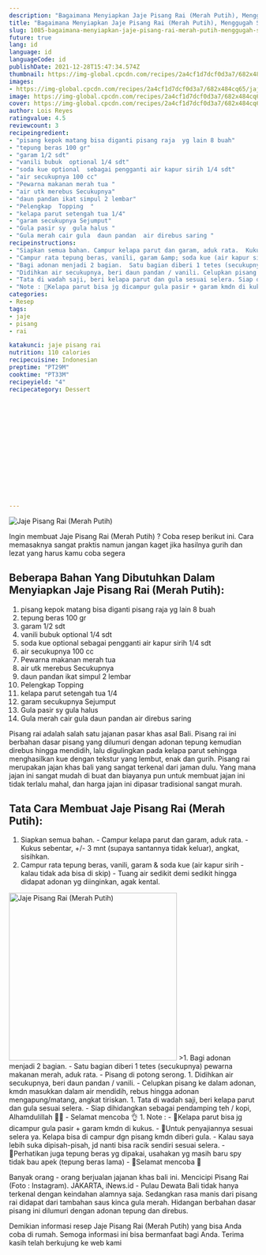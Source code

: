 ```yaml
---
description: "Bagaimana Menyiapkan Jaje Pisang Rai (Merah Putih), Menggugah Selera"
title: "Bagaimana Menyiapkan Jaje Pisang Rai (Merah Putih), Menggugah Selera"
slug: 1085-bagaimana-menyiapkan-jaje-pisang-rai-merah-putih-menggugah-selera
future: true
lang: id
language: id
languageCode: id
publishDate: 2021-12-28T15:47:34.574Z 
thumbnail: https://img-global.cpcdn.com/recipes/2a4cf1d7dcf0d3a7/682x484cq65/jaje-pisang-rai-merah-putih-foto-resep-utama.webp
images:
- https://img-global.cpcdn.com/recipes/2a4cf1d7dcf0d3a7/682x484cq65/jaje-pisang-rai-merah-putih-foto-resep-utama.webp
image: https://img-global.cpcdn.com/recipes/2a4cf1d7dcf0d3a7/682x484cq65/jaje-pisang-rai-merah-putih-foto-resep-utama.webp
cover: https://img-global.cpcdn.com/recipes/2a4cf1d7dcf0d3a7/682x484cq65/jaje-pisang-rai-merah-putih-foto-resep-utama.webp
author: Lois Reyes
ratingvalue: 4.5
reviewcount: 3
recipeingredient:
- "pisang kepok matang bisa diganti pisang raja  yg lain 8 buah"
- "tepung beras 100 gr"
- "garam 1/2 sdt"
- "vanili bubuk  optional 1/4 sdt"
- "soda kue optional  sebagai pengganti air kapur sirih 1/4 sdt"
- "air secukupnya 100 cc"
- "Pewarna makanan merah tua "
- "air utk merebus Secukupnya"
- "daun pandan ikat simpul 2 lembar"
- "Pelengkap  Topping  "
- "kelapa parut setengah tua 1/4"
- "garam secukupnya Sejumput"
- "Gula pasir sy  gula halus "
- "Gula merah cair gula  daun pandan  air direbus saring "
recipeinstructions:
- "Siapkan semua bahan. Campur kelapa parut dan garam, aduk rata.  Kukus sebentar, +/- 3 mnt (supaya santannya tidak keluar), angkat, sisihkan."
- "Campur rata tepung beras, vanili, garam &amp; soda kue (air kapur sirih - kalau tidak ada bisa di skip) Tuang air sedikit demi sedikit hingga didapat adonan yg diinginkan, agak kental."
- "Bagi adonan menjadi 2 bagian.  Satu bagian diberi 1 tetes (secukupnya) pewarna makanan merah, aduk rata.  Pisang di potong serong."
- "Didihkan air secukupnya, beri daun pandan / vanili. Celupkan pisang ke dalam adonan, kmdn masukkan dalam air mendidih, rebus hingga adonan mengapung/matang, angkat tiriskan."
- "Tata di wadah saji, beri kelapa parut dan gula sesuai selera. Siap dihidangkan sebagai pendamping teh / kopi, Alhamdulillah 🙏😋 Selamat mencoba 👌"
- "Note : 🔼Kelapa parut bisa jg dicampur gula pasir + garam kmdn di kukus. 🔼Untuk penyajiannya sesuai selera ya. Kelapa bisa di campur dgn pisang kmdn diberi gula. Kalau saya lebih suka dipisah-pisah, jd nanti bisa racik sendiri sesuai selera. 🔼Perhatikan juga tepung beras yg dipakai, usahakan yg masih baru spy tidak bau apek (tepung beras lama) 🔼Selamat mencoba 🙏"
categories:
- Resep
tags:
- jaje
- pisang
- rai

katakunci: jaje pisang rai 
nutrition: 110 calories
recipecuisine: Indonesian
preptime: "PT29M"
cooktime: "PT33M"
recipeyield: "4"
recipecategory: Dessert


     
    
    
    
    
    
    
    
    
    
    
      
    
---
```



![Jaje Pisang Rai (Merah Putih)](https://img-global.cpcdn.com/recipes/2a4cf1d7dcf0d3a7/682x484cq65/jaje-pisang-rai-merah-putih-foto-resep-utama.webp)

Ingin membuat Jaje Pisang Rai (Merah Putih) ? Coba resep berikut ini. Cara memasaknya sangat praktis namun jangan kaget jika hasilnya gurih dan lezat yang harus kamu coba segera

<!--inarticleads1-->

## Beberapa Bahan Yang Dibutuhkan Dalam Menyiapkan Jaje Pisang Rai (Merah Putih):

1. pisang kepok matang bisa diganti pisang raja  yg lain 8 buah
1. tepung beras 100 gr
1. garam 1/2 sdt
1. vanili bubuk  optional 1/4 sdt
1. soda kue optional  sebagai pengganti air kapur sirih 1/4 sdt
1. air secukupnya 100 cc
1. Pewarna makanan merah tua 
1. air utk merebus Secukupnya
1. daun pandan ikat simpul 2 lembar
1. Pelengkap  Topping  
1. kelapa parut setengah tua 1/4
1. garam secukupnya Sejumput
1. Gula pasir sy  gula halus 
1. Gula merah cair gula  daun pandan  air direbus saring 

Pisang rai adalah salah satu jajanan pasar khas asal Bali. Pisang rai ini berbahan dasar pisang yang dilumuri dengan adonan tepung kemudian direbus hingga mendidih, lalu digulingkan pada kelapa parut sehingga menghasilkan kue dengan tekstur yang lembut, enak dan gurih. Pisang rai merupakan jajan khas bali yang sangat terkenal dari jaman dulu. Yang mana jajan ini sangat mudah di buat dan biayanya pun untuk membuat jajan ini tidak terlalu mahal, dan harga jajan ini dipasar tradisional sangat murah. 

<!--inarticleads2-->

## Tata Cara Membuat Jaje Pisang Rai (Merah Putih):

1. Siapkan semua bahan. - Campur kelapa parut dan garam, aduk rata.  - Kukus sebentar, +/- 3 mnt (supaya santannya tidak keluar), angkat, sisihkan.
1. Campur rata tepung beras, vanili, garam &amp; soda kue (air kapur sirih - kalau tidak ada bisa di skip) - Tuang air sedikit demi sedikit hingga didapat adonan yg diinginkan, agak kental.
<img class="lazyload" data-src="//assets-global.cpcdn.com/assets/icons/button_play-2c75c40dde080a61004c1f40b05d8f140eaff45d7e9e6481dc71c63d2e7c4909.png" alt="Jaje Pisang Rai (Merah Putih)" width="340" height="340">
>1. Bagi adonan menjadi 2 bagian.  - Satu bagian diberi 1 tetes (secukupnya) pewarna makanan merah, aduk rata.  - Pisang di potong serong.
1. Didihkan air secukupnya, beri daun pandan / vanili. - Celupkan pisang ke dalam adonan, kmdn masukkan dalam air mendidih, rebus hingga adonan mengapung/matang, angkat tiriskan.
1. Tata di wadah saji, beri kelapa parut dan gula sesuai selera. - Siap dihidangkan sebagai pendamping teh / kopi, Alhamdulillah 🙏😋 - Selamat mencoba 👌
1. Note : - 🔼Kelapa parut bisa jg dicampur gula pasir + garam kmdn di kukus. - 🔼Untuk penyajiannya sesuai selera ya. Kelapa bisa di campur dgn pisang kmdn diberi gula. - Kalau saya lebih suka dipisah-pisah, jd nanti bisa racik sendiri sesuai selera. - 🔼Perhatikan juga tepung beras yg dipakai, usahakan yg masih baru spy tidak bau apek (tepung beras lama) - 🔼Selamat mencoba 🙏


Banyak orang - orang berjualan jajanan khas bali ini. Mencicipi Pisang Rai (Foto : Instagram). JAKARTA, iNews.id - Pulau Dewata Bali tidak hanya terkenal dengan keindahan alamnya saja. Sedangkan rasa manis dari pisang rai didapat dari tambahan saus kinca gula merah. Hidangan berbahan dasar pisang ini dilumuri dengan adonan tepung dan direbus. 

Demikian informasi  resep Jaje Pisang Rai (Merah Putih)   yang bisa Anda coba di rumah. Semoga informasi ini bisa bermanfaat bagi Anda. Terima kasih telah berkujung ke web kami
